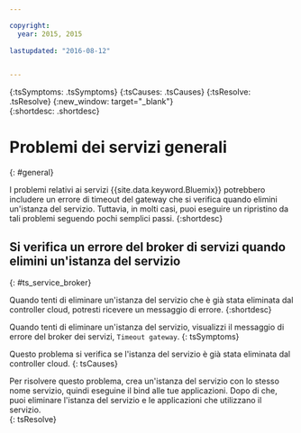 ```yaml
---

copyright:
  year: 2015, 2015
  
lastupdated: "2016-08-12"


---
```



{:tsSymptoms: .tsSymptoms}
{:tsCauses: .tsCauses}
{:tsResolve: .tsResolve}
{:new_window: target="_blank"}  
{:shortdesc: .shortdesc}


# Problemi dei servizi generali
{: #general}


I problemi relativi ai servizi {{site.data.keyword.Bluemix}}
potrebbero includere un errore di timeout del gateway che si verifica quando elimini
un'istanza del servizio. Tuttavia, in molti casi, puoi eseguire un ripristino da tali problemi seguendo pochi semplici passi.
{:shortdesc}

## Si verifica un errore del broker di servizi quando elimini un'istanza del servizio
{: #ts_service_broker}

Quando tenti di eliminare un'istanza del servizio che è già stata eliminata dal controller cloud,
potresti ricevere un messaggio di errore.
{:shortdesc}


Quando tenti di eliminare un'istanza del servizio, visualizzi
il messaggio di errore del broker dei servizi, `Timeout gateway`.
{: tsSymptoms}


Questo problema si verifica se
    l'istanza del servizio è già stata eliminata
dal controller cloud.
{: tsCauses}


Per
    risolvere questo problema, crea un'istanza del servizio con lo stesso
nome servizio, quindi eseguine il bind alle tue applicazioni. Dopo di che,
puoi eliminare l'istanza del servizio e le applicazioni che utilizzano
il servizio.   
{: tsResolve}
